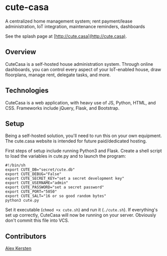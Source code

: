 # cute-casa
A centralized home management system; rent payment/lease administration, IoT integration, maintenance reminders, dashboards

See the splash page at [http://cute.casa](http://cute.casa).

## Overview

CuteCasa is a self-hosted house administration system. Through online dashboards, you can control every aspect of your
IoT-enabled house, draw floorplans, manage rent, delegate tasks, and more.

## Technologies

CuteCasa is a web application, with heavy use of JS, Python, HTML, and CSS. Frameworks include jQuery, Flask, and
Bootstrap.

## Setup

Being a self-hosted solution, you'll need to run this on your own equipment. The cute.casa website is intended for
future paid/dedicated hosting.

First steps of setup include running Python3 and Flask. Create a shell script to load the variables in cute.py and to
launch the program:

    #!/bin/sh
    export CUTE_DB="secret/cute.db"
    export CUTE_DEBUG="False"
    export CUTE_SECRET_KEY="set a secret development key"
    export CUTE_USERNAME="admin"
    export CUTE_PASSWORD="set a secret password"
    export CUTE_PORT="5050"
    export CUTE_SALT="16 or so good random bytes"
    python3 cute.py

Set it executable (`chmod +x cute.sh`) and run it (`./cute.sh`). If everything's set up correctly, CuteCasa will now be
running on your server. Obviously don't commit this file into VCS.

## Contributors

[Alex Kersten](http://kersten.email)